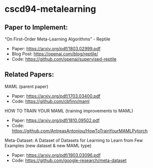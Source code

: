 # cscd94-metalearning

## Paper to Implement:

“On First-Order Meta-Learning Algorithms” - Reptile 
- Paper: https://arxiv.org/pdf/1803.02999.pdf 
- Blog Post: https://openai.com/blog/reptile/ 
- Code: https://github.com/openai/supervised-reptile

## Related Papers:

MAML (parent paper)
- Paper: https://arxiv.org/pdf/1703.03400.pdf 
- Code: https://github.com/cbfinn/maml

HOW TO TRAIN YOUR MAML (training improvements to MAML)
- Paper: https://arxiv.org/pdf/1810.09502.pdf 
- Code: https://github.com/AntreasAntoniou/HowToTrainYourMAMLPytorch


Meta-Dataset: A Dataset of Datasets for Learning to Learn from Few Examples (new dataset & new MAML type)
- Paper: https://arxiv.org/pdf/1903.03096.pdf 
- Code: https://github.com/google-research/meta-dataset

